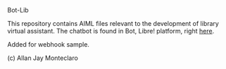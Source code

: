 Bot-Lib

This repository contains AIML files relevant to the development of library virtual assistant.
The chatbot is found in Bot, Libre! platform, right [here](http://www.botlibre.com/browse?id=14496002).

Added for webhook sample.


(c) Allan Jay Monteclaro
